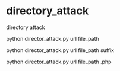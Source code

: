 # directory_attack

directory attack 

python director_attack.py url file_path

python director_attack.py url file_path suffix

  python director_attack.py url file_path .php
